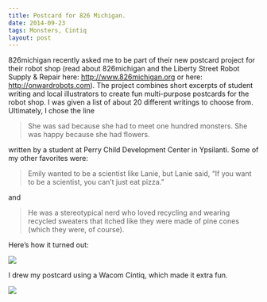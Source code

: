 ```yaml
---
title: Postcard for 826 Michigan.
date: 2014-09-23
tags: Monsters, Cintiq
layout: post
---
```


826michigan recently asked me to be part of their new postcard project for their robot shop (read about 826michigan and the Liberty Street Robot Supply & Repair here: http://www.826michigan.org or here: http://onwardrobots.com). The project combines short excerpts of student writing and local illustrators to create fun multi-purpose postcards for the robot shop.  I was given a list of about 20 different writings to choose from.  Ultimately, I chose the line 
>She was sad because she had to meet one hundred 
>monsters. She was happy because she had flowers.

written by a student at Perry Child Development Center in Ypsilanti. Some of my other favorites were:
>Emily wanted to be a scientist like Lanie, but Lanie said, “If you want to be a scientist, you can’t just eat pizza.”

and

>He was a stereotypical nerd who loved recycling and wearing recycled sweaters that itched like they were made of pine cones (which they were, of course).

Here’s how it turned out:


![](http://static.jenharley.com/blog/2015/826-postcard/826-postcard-1.jpg)

I drew my postcard using a Wacom Cintiq, which made it extra fun.

![](http://static.jenharley.com/blog/2015/826-postcard/826-postcard-2.jpg)
